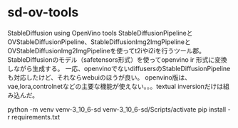 # sd-ov-tools
StableDiffusion using OpenVino tools
StableDiffusionPipelineとOVStableDiffusionPipeline、StableDiffusionImg2ImgPipelineとOVStableDiffusionImg2ImgPipelineを使ってt2iやi2iを行うツール郡。
StableDiffusionのモデル（safetensors形式）を使ってopenvino ir 形式に変換しながら生成する。
一応、openvinoでないdiffusersのStableDiffusionPipelineも対応したけど、それならwebuiのほうが良い。
openvino版は、vae,lora,controlnetなどの主要な機能が使えない。。。textual inversionだけは組み込んだ。

python -m venv venv-3_10_6-sd
venv-3_10_6-sd/Scripts/activate
pip install -r requirements.txt